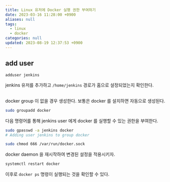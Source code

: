```yaml
---
title: Linux 유저에 Docker 실행 권한 부여하기
date: 2023-03-16 11:28:00 +0900
aliases: null
tags:
  - linux
  - docker
categories: null
updated: 2023-08-19 12:37:53 +0900
---
```


## add user

```bash
adduser jenkins
```

jenkins 유저를 추가하고 `/home/jenkins` 경로가 홈으로 설정되었는지 확인한다.

## 

docker group 이 없을 경우 생성한다. 보통은 docker 를 설치하면 자동으로 생성된다.

```bash
sudo groupadd docker
```

다음 명령어를 통해 jenkins user 에게 docker 를 실행할 수 있는 권한을 부여한다.

```bash
sudo gpasswd -a jenkins docker
# Adding user jenkins to group docker
```

```bash
sudo chmod 666 /var/run/docker.sock
```

docker daemon 을 재시작하여 변경된 설정을 적용시키자.

```bash
systemctl restart docker
```

이후로 `docker ps` 명령이 실행되는 것을 확인할 수 있다.
